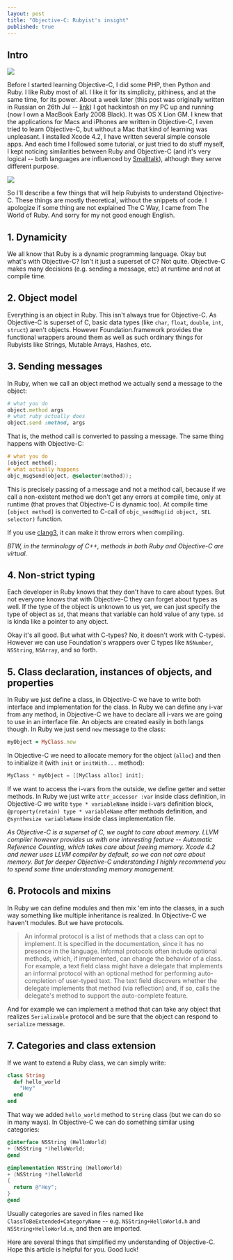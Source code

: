 ```yaml
---
layout: post
title: "Objective-C: Rubyist's insight"
published: true
---
```



## Intro
![](http://habrastorage.org/storage1/9e3f6a48/f3ee30bb/18d4ea06/4208aa40.png)

Before I started learning Objective-C, I did some PHP, then Python and
Ruby. I like Ruby most of all. I like it for its simplicity, pithiness,
and at the same time, for its power. About a week later (this post was
originally written in Russian on 26th Jul --
[link](http://habrahabr.ru/blogs/macosxdev/124974/)) I got hackintosh on
my PC up and running (now I own a MacBook Early 2008 Black). It was OS X
Lion GM. I knew that the applications for Macs and iPhones are written
in Objective-C, I even tried to learn Objective-C, but without a Mac
that kind of learning was unpleasant. I installed Xcode 4.2, I have
written several simple console apps. And each time I followed some
tutorial, or just tried to do stuff myself, I kept noticing similarities
between Ruby and Objective-C (and it's very logical -- both languages
are influenced by [Smalltalk](http://en.wikipedia.org/wiki/Smalltalk)),
although they serve different purpose.

![](http://habrastorage.org/storage1/b9449c86/329c5f48/15953b7c/328d6257.png)

So I'll describe a few things that will help Rubyists to understand
Objective-C. These things are mostly theoretical, without the snippets
of code. I apologize if some thing are not explained The C Way, I came
from The World of Ruby. And sorry for my not good enough English.

## 1. Dynamicity

We all know that Ruby is a dynamic programming language. Okay but what's
with Objective-C? Isn't it just a superset of C? Not quite. Objective-C
makes many decisions (e.g. sending a message, etc) at runtime and not at compile time.

## 2. Object model

Everything is an object in Ruby. This isn't always true for Objective-C.
As Objective-C is superset of C, basic data types (like `char`, `float`,
`double`, `int`, `struct`) aren't objects. However Foundation.framework
provides the functional wrappers around them as well as such ordinary
things for Rubyists like Strings, Mutable Arrays, Hashes, etc.

## 3. Sending messages

In Ruby, when we call an object method we actually send a message to the
object:

```ruby
# what you do
object.method args
# what ruby actually does
object.send :method, args
```

That is, the method call is converted to passing a message. The same
thing happens with Objective-C:

```objective-c
# what you do
[object method];
# what actually happens
objc_msgSend(object, @selector(method));
```

This is precisely passing of a message and not a method call, because if
we call a non-existent method we don't get any errors at compile time,
only at runtime (that proves that Objective-C is dynamic too). At
compile time `[object method]` is converted to C-call of
`objc_sendMsg(id object, SEL selector)` function.

If you use [clang3](http://clang.llvm.org/), it can make it throw errors
when compiling.

_BTW, in the terminology of C++, methods in both Ruby and Objective-C are virtual._

## 4. Non-strict typing

Each developer in Ruby knows that they don't have to care about types.
But not everyone knows that with Objective-C they can forget about types
as well. If the type of the object is unknown to us yet, we can just
specify the type of object as `id`, that means that variable can hold
value of any type. `id` is kinda like a pointer to any object.

Okay it's all good. But what with C-types? No, it doesn't work with
C-typesi. However we can use Foundation's wrappers over C types like
`NSNumber`, `NSString`, `NSArray`, and so forth.

## 5. Class declaration, instances of objects, and properties

In Ruby we just define a class, in Objective-C we have to write both
interface and implementation for the class. In Ruby we can define any i-var from any method, in Objective-C we have to declare all i-vars we are going to use in an interface file.
An objects are created easily in both langs though. In Ruby we just send
`new` message to the class:

```ruby
myObject = MyClass.new
```

In Objective-C we need to allocate memory for the object (`alloc`) and
then to initialize it (with `init` or `initWith...` method):

```objective-c
MyClass * myObject = [[MyClass alloc] init];
```

If we want to access the i-vars from the outside, we define getter and
setter methods. In Ruby we just write `attr_accessor :var` inside class
definition, in Objective-C we write `type * variableName` inside i-vars
definition block, `@property(retain) type * variableName` after methods
definition, and `@synthesize variableName` inside class implementation
file.

_As Objective-C is a superset of C, we ought to care about memory. LLVM compiler however provides us with one interesting feature -- Automatic Reference Counting, which takes care about freeing memory. Xcode 4.2 and newer uses LLVM compiler by default, so we can not care about memory. But for deeper Objective-C understanding I highly recommend you to spend some time understanding memory management._

## 6. Protocols and mixins

In Ruby we can define modules and then mix 'em into the classes, in a
such way something like multiple inheritance is realized. In Objective-C
we haven't modules. But we have protocols.

> An informal protocol is a list of methods that a class can opt to implement. It is specified in the documentation, since it has no presence in the language. Informal protocols often include optional methods, which, if implemented, can change the behavior of a class. For example, a text field class might have a delegate that implements an informal protocol with an optional method for performing auto-completion of user-typed text. The text field discovers whether the delegate implements that method (via reflection) and, if so, calls the delegate's method to support the auto-complete feature.

And for example we can implement a method that can take any object that realizes `Serializable` protocol and be sure that the object can respond to `serialize` message.

## 7. Categories and class extension

If we want to extend a Ruby class, we can simply write:

```ruby
class String
  def hello_world
    "Hey"
  end
end
```

That way we added `hello_world` method to `String` class (but we can do
so in many ways). In Objective-C we can do something similar using
categories:

```objective-c
@interface NSString (HelloWorld)
+ (NSString *)helloWorld;
@end

@implementation NSString (HelloWorld)
+ (NSString *)helloWorld
{
  return @"Hey";
}
@end
```

Usually categories are saved in files named like `ClassToBeExtended+CategoryName` -- e.g. `NSString+HelloWorld.h` and `NSString+HelloWorld.m`, and then are imported.

Here are several things that simplified my understanding of
Objective-C. Hope this article is helpful for you. Good luck!
